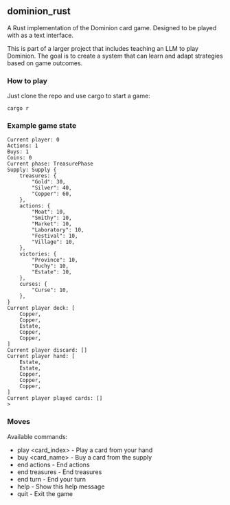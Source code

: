 ## dominion_rust

A Rust implementation of the Dominion card game. Designed to be played with as a text interface.

This is part of a larger project that includes teaching an LLM to play Dominion. The goal is to create a system that can learn and adapt strategies based on game outcomes.

### How to play

Just clone the repo and use cargo to start a game:

```
cargo r
```

### Example game state

```
Current player: 0
Actions: 1
Buys: 1
Coins: 0
Current phase: TreasurePhase
Supply: Supply {
    treasures: {
        "Gold": 30,
        "Silver": 40,
        "Copper": 60,
    },
    actions: {
        "Moat": 10,
        "Smithy": 10,
        "Market": 10,
        "Laboratory": 10,
        "Festival": 10,
        "Village": 10,
    },
    victories: {
        "Province": 10,
        "Duchy": 10,
        "Estate": 10,
    },
    curses: {
        "Curse": 10,
    },
}
Current player deck: [
    Copper,
    Copper,
    Estate,
    Copper,
    Copper,
]
Current player discard: []
Current player hand: [
    Estate,
    Estate,
    Copper,
    Copper,
    Copper,
]
Current player played cards: []
>
```

### Moves

Available commands:

- play <card_index> - Play a card from your hand
- buy <card_name> - Buy a card from the supply
- end actions - End actions
- end treasures - End treasures
- end turn - End your turn
- help - Show this help message
- quit - Exit the game
